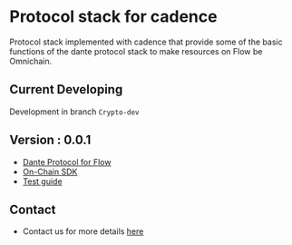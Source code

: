 # Protocol stack for cadence
Protocol stack implemented with cadence that provide some of the basic functions of the dante protocol stack to make resources on Flow be Omnichain.

## Current Developing
Development in branch `Crypto-dev`

## Version : 0.0.1
* [Dante Protocol for Flow](./contracts/)
* [On-Chain SDK](https://github.com/dantenetwork/flow-sdk)
* [Test guide](./test/TESTGUIDE.md)


## Contact
* Contact us for more details [here](https://linktr.ee/dantenetwork)
